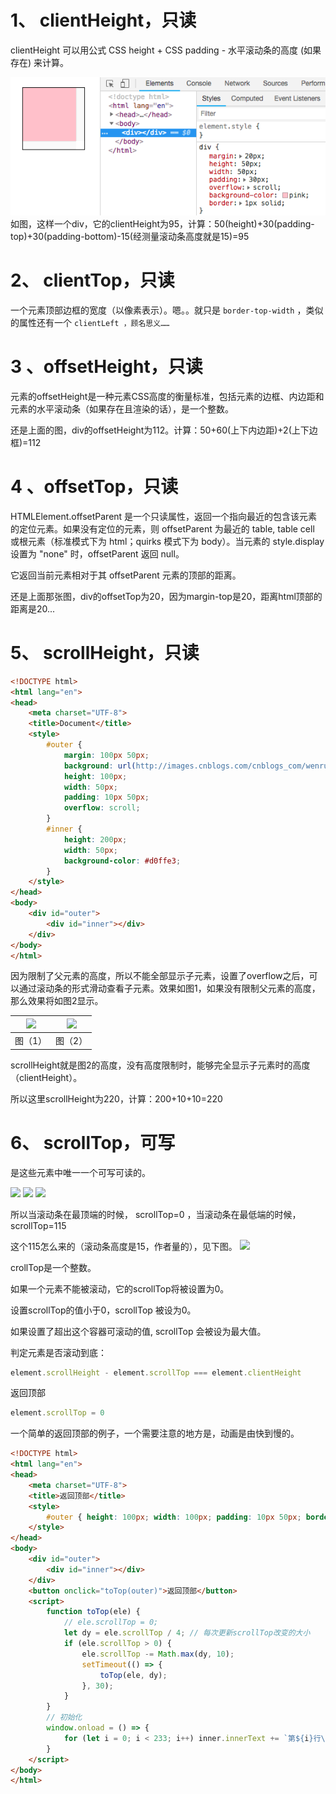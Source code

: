 

# 1、 clientHeight，只读
clientHeight  可以用公式  CSS height + CSS padding - 水平滚动条的高度 (如果存在)  来计算。

![](images/JavaScript之scrollTop、scrollHeight、offsetTop、offsetHeight.md-0.PNG)
 如图，这样一个div，它的clientHeight为95，计算：50(height)+30(padding-top)+30(padding-bottom)-15(经测量滚动条高度就是15)=95

 

# 2、 clientTop，只读
一个元素顶部边框的宽度（以像素表示）。嗯。。就只是  `border-top-width` ，类似的属性还有一个 `clientLeft ，顾名思义……`

 

# 3 、offsetHeight，只读
元素的offsetHeight是一种元素CSS高度的衡量标准，包括元素的边框、内边距和元素的水平滚动条（如果存在且渲染的话），是一个整数。

还是上面的图，div的offsetHeight为112。计算：50+60(上下内边距)+2(上下边框)=112


# 4 、offsetTop，只读
HTMLElement.offsetParent 是一个只读属性，返回一个指向最近的包含该元素的定位元素。如果没有定位的元素，则 offsetParent 为最近的 table, table cell 或根元素（标准模式下为 html；quirks 模式下为 body）。当元素的 style.display 设置为 "none" 时，offsetParent 返回 null。

它返回当前元素相对于其 offsetParent 元素的顶部的距离。

还是上面那张图，div的offsetTop为20，因为margin-top是20，距离html顶部的距离是20...

# 5、 scrollHeight，只读
```html
<!DOCTYPE html>
<html lang="en">
<head>
    <meta charset="UTF-8">
    <title>Document</title>
    <style>
        #outer {
            margin: 100px 50px;
            background: url(http://images.cnblogs.com/cnblogs_com/wenruo/873448/o_esdese.jpg);
            height: 100px;
            width: 50px;
            padding: 10px 50px;
            overflow: scroll;
        } 
        #inner {
            height: 200px;
            width: 50px;
            background-color: #d0ffe3;
        }
    </style>
</head>
<body>
    <div id="outer">
        <div id="inner"></div>
    </div>
</body>
</html>
````
因为限制了父元素的高度，所以不能全部显示子元素，设置了overflow之后，可以通过滚动条的形式滑动查看子元素。效果如图1，如果没有限制父元素的高度，那么效果将如图2显示。

| ![](images/JavaScript之scrollTop、scrollHeight、offsetTop、offsetHeight.md-1.PNG) | ![](images/JavaScript之scrollTop、scrollHeight、offsetTop、offsetHeight.md-2.PNG) |
| :----------------------------------------------------------: | :----------------------------------------------------------: |
|                           图（1）                            |                           图（2）                            |


scrollHeight就是图2的高度，没有高度限制时，能够完全显示子元素时的高度（clientHeight）。

所以这里scrollHeight为220，计算：200+10+10=220



# 6、 scrollTop，可写
是这些元素中唯一一个可写可读的。


![](images/JavaScript之scrollTop、scrollHeight、offsetTop、offsetHeight.md-3.PNG)
![](images/JavaScript之scrollTop、scrollHeight、offsetTop、offsetHeight.md-4.PNG)
![](images/JavaScript之scrollTop、scrollHeight、offsetTop、offsetHeight.md-5.PNG)

所以当滚动条在最顶端的时候， scrollTop=0 ，当滚动条在最低端的时候， scrollTop=115 

这个115怎么来的（滚动条高度是15，作者量的），见下图。
![](images/JavaScript之scrollTop、scrollHeight、offsetTop、offsetHeight.md-6.PNG)

crollTop是一个整数。

如果一个元素不能被滚动，它的scrollTop将被设置为0。

设置scrollTop的值小于0，scrollTop 被设为0。

如果设置了超出这个容器可滚动的值, scrollTop 会被设为最大值。

判定元素是否滚动到底：
```javascript
element.scrollHeight - element.scrollTop === element.clientHeight
```
返回顶部
```javascript
element.scrollTop = 0
```
一个简单的返回顶部的例子，一个需要注意的地方是，动画是由快到慢的。


```html
<!DOCTYPE html>
<html lang="en">
<head>
    <meta charset="UTF-8">
    <title>返回顶部</title>
    <style>
        #outer { height: 100px; width: 100px; padding: 10px 50px; border: 1px solid; overflow: auto; }
    </style>
</head>
<body>
    <div id="outer">
        <div id="inner"></div>
    </div>
    <button onclick="toTop(outer)">返回顶部</button>
    <script>
        function toTop(ele) {
            // ele.scrollTop = 0;
            let dy = ele.scrollTop / 4; // 每次更新scrollTop改变的大小
            if (ele.scrollTop > 0) {
                ele.scrollTop -= Math.max(dy, 10);
                setTimeout(() => {
                    toTop(ele, dy);
                }, 30);
            }
        }
        // 初始化
        window.onload = () => {
            for (let i = 0; i < 233; i++) inner.innerText += `第${i}行\n`;
        }
    </script>
</body>
</html>
```


